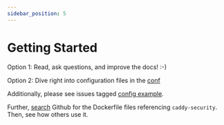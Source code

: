 ```yaml
---
sidebar_position: 5
---
```


# Getting Started

Option 1: Read, ask questions, and improve the docs! :-)

Option 2: Dive right into configuration files in
the [conf](https://github.com/greenpau/caddy-auth-docs/blob/main/assets/conf/)

Additionally, please see issues tagged [config example](https://github.com/greenpau/caddy-security/issues?q=label%3A%22config+example%22+).

Further, [search](https://github.com/search?q=greenpau%2Fcaddy-security+lang%3ADockerfile+&type=code)
Github for the Dockerfile files referencing `caddy-security`. Then, see how others use it.
